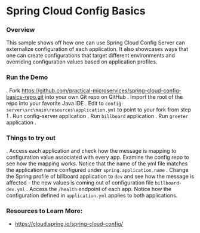 # Spring Cloud Config Basics

### Overview

This sample shows off how one can use Spring Cloud Config Server can externalize configuration of each application. It also showcases ways that one can create configurations that target different environments and overriding configuration values based on application profiles. 

### Run the Demo

. Fork https://github.com/practical-microservices/spring-cloud-config-basics-repo.git into your own Git repo on GitHub
. Import the root of the repo into your favorite Java IDE
. Edit to `config-server\src\main\resources\application.yml` to point to your fork from step 1
. Run config-server application
. Run `billboard` application
. Run `greeter` application
. 

### Things to try out 
. Access each application and check how the message is mapping to configuration value associated with every app. Examine the config repo to see how the mapping works. Notice that the name of the yml file matches the application name configured under `spring.application.name`
. Change the Spring profile of billboard application to `dev` and see how the message is affected - the new values is coming out of configuration file `billboard-dev.yml`
. Access the `/health` endpoint of each app. Notice how the configuration defined in `application.yml` applies to both applications.

 
### Resources to Learn More:
- https://cloud.spring.io/spring-cloud-config/